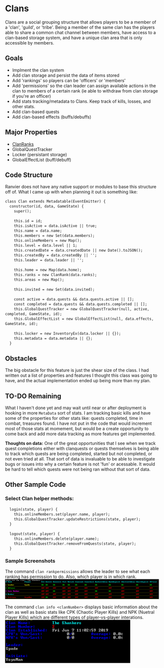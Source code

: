 # Clans
Clans are a social grouping structure that allows players to be a member of a 'clan', 'guild', or 'tribe'. Being a member of the same clan has the players able to share a common chat channel between members, have access to a clan-based storage system, and have a unique clan area that is only accessible by members.
## Goals
* Implment the clan system
* Add clan storage and persist the data of items stored
* Add 'rankings' so players can be 'officers' or 'members'
* Add 'permissions' so the clan leader can assign available actions in the clan to members of a certain rank (ie able to withdraw from clan storage if you're an officer)
* Add stats tracking/metadata to Clans. Keep track of kills, losses, and other stats.
* Add clan-based quests
* Add clan-based effects (buffs/debuffs)

## Major Properties
* [ClanRanks](ClanRank.md)
* GlobalQuestTracker
* Locker (persistant storage)
* GlobalEffectList (buff/debuff)

## Code Structure

Ranvier does not have any native support or modules to base this structure off of. What I came up with when planning it out is something like:

```
class Clan extends Metadatable(EventEmitter) {
  constructor(id, data, GameState) {
    super();

    this.id = id;
    this.isActive = data.isActive || true;
    this.name = data.name;
    this.members = new Set(data.members);
    this.onlineMembers = new Map();
    this.level = data.level || 1;
    this.createdDate = data.createdDate || new Date().toJSON();
    this.createdBy = data.createdBy || '';
    this.leader = data.leader || '';

    this.home = new Map(data.home);
    this.ranks = new ClanRank(data.ranks);
    this.areas = new Map();

    this.invited = new Set(data.invited);

    const active = data.quests && data.quests.active || [];
    const completed = data.quests && data.quests.completed || [];
    this.GlobalQuestTracker = new GlobalQuestTracker(null, active, completed, GameState, id);
    this.GlobalEffectList = new GlobalEffectList(null, data.effects, GameState, id);

    this.locker = new InventoryEx(data.locker || {});
    this.metadata = data.metadata || {};
  }
```

## Obstacles
The big obstacle for this feature is just the shear size of the class. I had written out a list of properties and features I thought this class was going to have, and the actual implementation ended up being more than my plan.

## TO-DO Remaining
What I haven't done yet and may wait until near or after deployment is hooking in more `MetaData` sort of stats. I am tracking basic kills and have some of the properties for other stats like: quests completed, time in combat, treasures found. I have not put in the code that would increment most of those stats at momement, but would be a create opportunity to come back and add more data tracking as more features get implemented.

**Thoughts on data:** One of the great opportunities that I see when we track quest completions either with clanquests or quests themselves is being able to track which quests are being completed, started but not completed, or not even tried at all. That sort of data is invaluable to be able to investigate bugs or issues into why a certain feature is not 'fun' or acessable. It would be hard to tell which quests were not being ran without that sort of data.

## Other Sample Code

### Select Clan helper methods:
```
  login(state, player) {
    this.onlineMembers.set(player.name, player);
    this.GlobalQuestTracker.updateRestrictions(state, player);
  }

  logout(state, player) {
    this.onlineMembers.delete(player.name);
    this.GlobalQuestTracker.removeFromQuests(state, player);
  }
```

### Sample Screenshots

The command `clan rankpermissions` allows the leader to see what each ranking has permission to do. Also, which player is in which rank.
![ClanPermissions](/screenshots/RankPermissions.PNG)

The command `clan info <clanNumber>` displays basic information about the clan as well as basic stats like CPK (Chaotic Player Kills) and NPK (Nuetral Player Kills) which are different types of player-vs-player interations.
![ClanInfo](/screenshots/ClanInfo.PNG)
